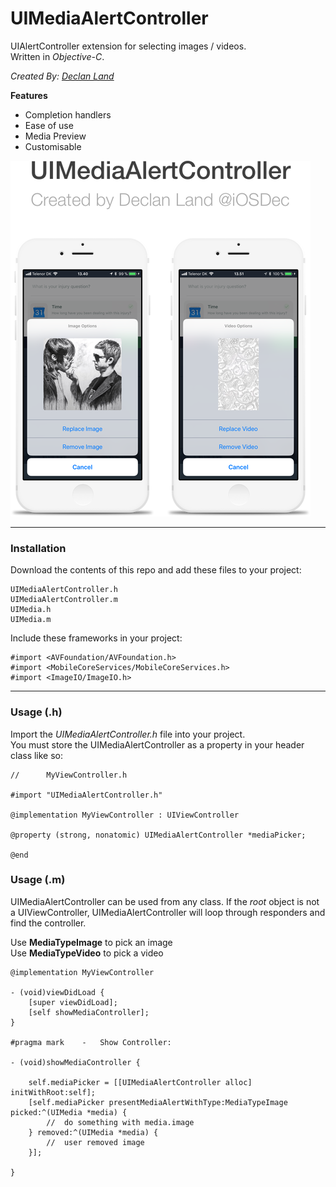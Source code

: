 # UIMediaAlertController

UIAlertController extension for selecting images / videos.<br>
Written in *Objective-C*.

*Created By: [Declan Land](https://twitter.com/declanland)*

**Features**<br>
*	Completion handlers<br>
*	Ease of use<br>
*	Media Preview<br>
*	Customisable<br>

![Screenshot](image1.png)

---

### Installation

Download the contents of this repo and add these files to your project:<br>
```
UIMediaAlertController.h
UIMediaAlertController.m
UIMedia.h
UIMedia.m
```
Include these frameworks in your project:
```objc
#import <AVFoundation/AVFoundation.h>
#import <MobileCoreServices/MobileCoreServices.h>
#import <ImageIO/ImageIO.h>
```
---

### Usage (.h)

Import the *UIMediaAlertController.h* file into your project.<br>
You must store the UIMediaAlertController as a property in your header class like so:
```objc
//		MyViewController.h

#import "UIMediaAlertController.h"

@implementation MyViewController : UIViewController

@property (strong, nonatomic) UIMediaAlertController *mediaPicker;

@end
```

### Usage (.m)

UIMediaAlertController can be used from any class. If the *root* object is not a UIViewController, UIMediaAlertController will loop through responders and find the controller.<br>

Use **MediaTypeImage** to pick an image<br>
Use **MediaTypeVideo** to pick a video<br>

```objc
@implementation MyViewController

- (void)viewDidLoad {
	[super viewDidLoad];
    [self showMediaController];
}

#pragma mark	-	Show Controller:

- (void)showMediaController {
	
    self.mediaPicker = [[UIMediaAlertController alloc] initWithRoot:self];
    [self.mediaPicker presentMediaAlertWithType:MediaTypeImage picked:^(UIMedia *media) {
		//	do something with media.image
    } removed:^(UIMedia *media) {
		//	user removed image
    }];
	
}
```
